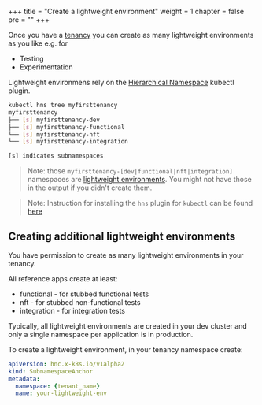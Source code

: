 +++
title = "Create a lightweight environment"
weight = 1
chapter = false
pre = ""
+++

Once you have a [tenancy](/app/tenancy/) you can create as many lightweight environments as you like e.g. for

* Testing
* Experimentation

Lightweight environmens rely on the [Hierarchical Namespace](https://kubernetes.io/blog/2020/08/14/introducing-hierarchical-namespaces/) kubectl plugin.

```bash
kubectl hns tree myfirsttenancy
myfirsttenancy
├── [s] myfirsttenancy-dev
├── [s] myfirsttenancy-functional
└── [s] myfirsttenancy-nft
└── [s] myfirsttenancy-integration

[s] indicates subnamespaces
```

> Note:
> those `myfirsttenancy-[dev|functional|nft|integration]` namespaces are [lightweight environments](#creating-additional-lightweight-environments).
> You might not have those in the output if you didn't create them.

> Note: Instruction for installing the `hns` plugin for `kubectl` can be found [here](https://github.com/kubernetes-sigs/hierarchical-namespaces/releases)

## Creating additional lightweight environments

You have permission to create as many lightweight environments in your tenancy.

All reference apps create at least:

* functional - for stubbed functional tests
* nft - for stubbed non-functional tests
* integration - for integration tests

Typically, all lightweight environments are created in your dev cluster and only
a single namespace per application is in production.

To create a lightweight environment, in your tenancy namespace create:

```yaml
apiVersion: hnc.x-k8s.io/v1alpha2
kind: SubnamespaceAnchor
metadata:
  namespace: {tenant_name}
  name: your-lightweight-env
```
